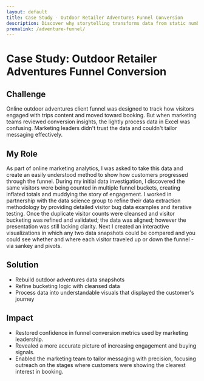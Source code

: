 ```yaml
---
layout: default
title: Case Study - Outdoor Retailer Adventures Funnel Conversion
description: Discover why storytelling transforms data from static numbers into narratives that drive clarity and confident decisions.
premalink: /adventure-funnel/
---
```


# Case Study: Outdoor Retailer Adventures Funnel Conversion

## Challenge
Online outdoor adventures client funnel was designed to track how visitors engaged with trips content and moved toward booking. But when marketing teams reviewed conversion insights, the lightly process data in Excel was confusing. Marketing leaders didn't trust the data and couldn't tailor messaging effectively. 

## My Role
As part of online marketing analytics, I was asked to take this data and create an easily understood method to show how customers progressed through the funnel. During my initial data investigation, I discovered the same visitors were being counted in multiple funnel buckets, creating inflated totals and muddying the story of engagement. I worked in partnership with the data science group to refine their data extraction methodology by providing detailed visitor bug data examples and iterative testing. Once the duplicate visitor counts were cleansed and visitor bucketing was refined and validated; the data was aligned; however the presentation was still lacking clarity. Next I created an interactive visualizations in which any two data snapshots could be compared and you could see whether and where each visitor traveled up or down the funnel - via sankey and pivots.

## Solution
 - Rebuild outdoor adventures data snapshots
 - Refine bucketing logic with cleansed data
 - Process data into understandable visuals that displayed the customer's journey

## Impact
 - Restored confidence in funnel conversion metrics used by marketing leadership.
 - Revealed a more accurate picture of increasing engagement and buying signals.
 - Enabled the marketing team to tailor messaging with precision, focusing outreach on the stages where customers were showing the clearest interest in booking.
